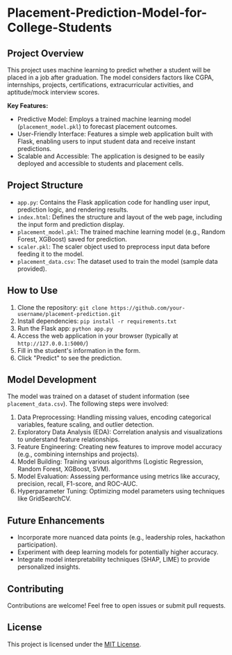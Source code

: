 # Placement-Prediction-Model-for-College-Students

## Project Overview

This project uses machine learning to predict whether a student will be placed in a job after graduation. The model considers factors like CGPA, internships, projects, certifications, extracurricular activities, and aptitude/mock interview scores.

**Key Features:**

*   Predictive Model: Employs a trained machine learning model (`placement_model.pkl`) to forecast placement outcomes.
*   User-Friendly Interface: Features a simple web application built with Flask, enabling users to input student data and receive instant predictions.
*   Scalable and Accessible: The application is designed to be easily deployed and accessible to students and placement cells.

## Project Structure

*   `app.py`: Contains the Flask application code for handling user input, prediction logic, and rendering results.
*   `index.html`: Defines the structure and layout of the web page, including the input form and prediction display.
*   `placement_model.pkl`: The trained machine learning model (e.g., Random Forest, XGBoost) saved for prediction.
*   `scaler.pkl`: The scaler object used to preprocess input data before feeding it to the model.
*   `placement_data.csv`: The dataset used to train the model (sample data provided).

## How to Use

1.  Clone the repository: `git clone https://github.com/your-username/placement-prediction.git`
2.  Install dependencies: `pip install -r requirements.txt`
3.  Run the Flask app: `python app.py`
4.  Access the web application in your browser (typically at `http://127.0.0.1:5000/`)
5.  Fill in the student's information in the form.
6.  Click "Predict" to see the prediction.

## Model Development

The model was trained on a dataset of student information (see `placement_data.csv`). The following steps were involved:

1.  Data Preprocessing: Handling missing values, encoding categorical variables, feature scaling, and outlier detection.
2.  Exploratory Data Analysis (EDA): Correlation analysis and visualizations to understand feature relationships.
3.  Feature Engineering: Creating new features to improve model accuracy (e.g., combining internships and projects).
4.  Model Building: Training various algorithms (Logistic Regression, Random Forest, XGBoost, SVM).
5.  Model Evaluation: Assessing performance using metrics like accuracy, precision, recall, F1-score, and ROC-AUC.
6.  Hyperparameter Tuning: Optimizing model parameters using techniques like GridSearchCV.

## Future Enhancements

*   Incorporate more nuanced data points (e.g., leadership roles, hackathon participation).
*   Experiment with deep learning models for potentially higher accuracy.
*   Integrate model interpretability techniques (SHAP, LIME) to provide personalized insights.

## Contributing

Contributions are welcome! Feel free to open issues or submit pull requests.

## License

This project is licensed under the [MIT License](LICENSE).
